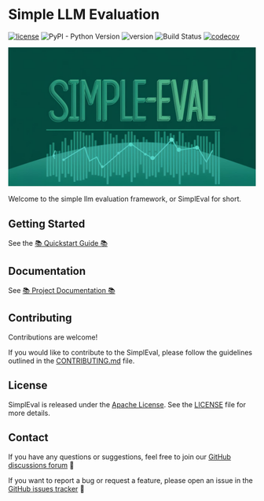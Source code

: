 # Simple LLM Evaluation

[![license](https://img.shields.io/github/license/cyberark/simple-llm-eval)](https://github.com/cyberark/simple-llm-eval/blob/main/LICENSE)
![PyPI - Python Version](https://img.shields.io/pypi/pyversions/simple-llm-eval)
![version](https://img.shields.io/github/v/release/cyberark/simple-llm-eval)
![Build Status](https://github.com/cyberark/simple-llm-eval/actions/workflows/ci.yml/badge.svg)
[![codecov](https://codecov.io/gh/cyberark/simple-llm-eval/branch/main/graph/badge.svg)](https://codecov.io/gh/cyberark/simple-llm-eval)


![Simpleval Banner](docs/media/simpleval-banner.jpeg)

Welcome to the simple llm evaluation framework, or SimplEval for short.

## Getting Started

See the [📚 Quickstart Guide 📚](https://cyberark.github.io/simple-llm-eval/getting-started/quickstart/)

## Documentation

See [📚 Project Documentation 📚](https://cyberark.github.io/simple-llm-eval/)

## Contributing

Contributions are welcome!

If you would like to contribute to the SimplEval, please follow the guidelines outlined in the [CONTRIBUTING.md](https://github.com/cyberark/FuzzyAI/blob/main/CONTRIBUTING.md) file.

## License

SimplEval is released under the [Apache License](https://www.apache.org/licenses/LICENSE-2.0). See the [LICENSE](https://github.com/cyberark/simple-llm-eval/blob/main/LICENSE) file for more details.

## Contact

If you have any questions or suggestions, feel free to join our [GitHub discussions forum](https://github.com/cyberark/simple-llm-eval/discussions) 💬

If you want to report a bug or request a feature, please open an issue in the [GitHub issues tracker](https://github.com/cyberark/simple-llm-eval/issues) 🐛
